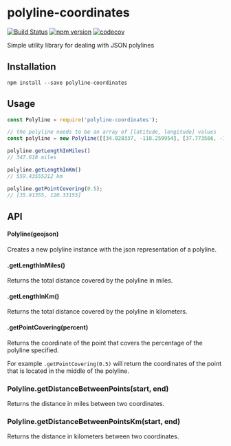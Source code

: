 # polyline-coordinates
[![Build Status](https://travis-ci.org/dongy7/polyline-coordinates.svg?branch=master)](https://travis-ci.org/dongy7/polyline-coordinates)
[![npm version](https://badge.fury.io/js/polyline-coordinates.svg)](https://badge.fury.io/js/polyline-coordinates)
[![codecov](https://codecov.io/gh/dongy7/polyline-coordinates/branch/master/graph/badge.svg)](https://codecov.io/gh/dongy7/polyline-coordinates)

Simple utility library for dealing with JSON polylines

## Installation
```npm install --save polyline-coordinates```

## Usage
```js
const Polyline = require('polyline-coordinates');

// the polyline needs to be an array of [latitude, longitude] values
const polyline = new Polyline([[34.028337, -118.259954], [37.773566, -122.412786]])

polyline.getLengthInMiles()
// 347.618 miles

polyline.getLengthInKm()
// 559.43555212 km

polyline.getPointCovering(0.5);
// [35.91355, 120.33155]
```

## API

#### Polyline(geojson)
Creates a new polyline instance with the json representation of a polyline.

#### .getLengthInMiles()
Returns the total distance covered by the polyline in miles.

#### .getLengthInKm()
Returns the total distance covered by the polyline in kilometers.

#### .getPointCovering(percent)
Returns the coordinate of the point that covers the percentage of the
polyline specified.

For example `.getPointCovering(0.5)` will return the coordinates of the point
that is located in the middle of the polyline.

### Polyline.getDistanceBetweenPoints(start, end)
Returns the distance in miles between two coordinates.

### Polyline.getDistanceBetweenPointsKm(start, end)
Returns the distance in kilometers between two coordinates.